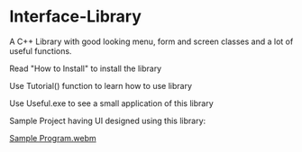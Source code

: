 # Interface-Library
A C++ Library with good looking menu, form and screen classes and a lot of useful functions.

Read "How to Install" to install the library

Use Tutorial() function to learn how to use library

Use Useful.exe to see a small application of this library

Sample Project having UI designed using this library:

[Sample Program.webm](https://github.com/AnasMansha/Interface-Library/assets/90675328/846c126c-539e-4b32-8885-ea4039cfec8f)
